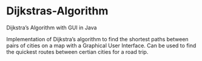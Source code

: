 # Dijkstras-Algorithm
Dijkstra’s Algorithm with GUI in Java


Implementation of Dijkstra’s algorithm to find the shortest paths between pairs
of cities on a map with a Graphical User Interface. Can be used to find the
quickest routes between certian cities for a road trip.
